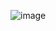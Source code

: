 ![image](https://user-images.githubusercontent.com/50538208/179406229-e130d0ba-5a04-4b4d-aac0-4ea61e0e5c05.png)
